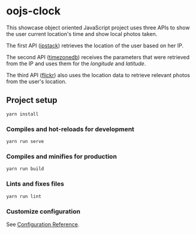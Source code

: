 # oojs-clock
This showcase object oriented JavaScript project uses three APIs to show the user current location's time and show local photos taken.

The first API ([ipstack](https://ipstack.com/)) retrieves the location of the user based on her IP.

The second API ([timezonedb](https://timezonedb.com/)) receives the parameters that were retrieved from the IP and uses them for the _longitude_ and _latitude_.

The third API ([flickr](https://www.flickr.com)) also uses the location data to retrieve relevant photos from the user's location.

## Project setup
```
yarn install
```

### Compiles and hot-reloads for development
```
yarn run serve
```

### Compiles and minifies for production
```
yarn run build
```

### Lints and fixes files
```
yarn run lint
```

### Customize configuration
See [Configuration Reference](https://cli.vuejs.org/config/).
